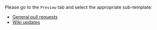 Please go to the `Preview` tab and select the appropriate sub-template:

* [General pull requests](?expand=1&template=default_template.md)
* [Wiki updates](?expand=1&template=wiki_template.md)
